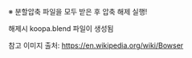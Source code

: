 ※ 분할압축 파일을 모두 받은 후 압축 해제 실행!

해제시 koopa.blend 파일이 생성됨

참고 이미지 출처: https://en.wikipedia.org/wiki/Bowser
